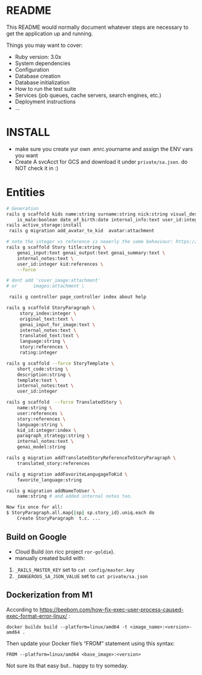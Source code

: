 # README

This README would normally document whatever steps are necessary to get the
application up and running.

Things you may want to cover:
* Ruby version: 3.0x
* System dependencies
* Configuration
* Database creation
* Database initialization
* How to run the test suite
* Services (job queues, cache servers, search engines, etc.)
* Deployment instructions
* ...

# INSTALL

* make sure you create yur own .enrc.yourname and assign the ENV vars you want
* Create A svcAcct for GCS and download it under `private/sa.json`. do NOT check it in :)

# Entities

```bash
# Generation
rails g scaffold kids name:string surname:string nick:string visual_description:string \
    is_male:boolean date_of_birth:date internal_info:text user_id:integer
rails active_storage:install
 rails g migration add_avatar_to_kid  avatar:attachment

# note the integer vs reference is neaerly the same behaviour: https://stackoverflow.com/questions/7861971/generate-model-in-rails-using-user-idinteger-vs-userreferences
rails g scaffold Story title:string \
    genai_input:text genai_output:text genai_summary:text \
    internal_notes:text \
    user_id:integer kid:references \
    --force

# dont add 'cover_image:attachment'
# or      images:attachment \

 rails g controller page_controller index about help

rails g scaffold StoryParagraph \
     story_index:integer \
     original_text:text \
     genai_input_for_image:text \
     internal_notes:text \
     translated_text:text \
     language:string \
     story:references \
     rating:integer

rails g scaffold --force StoryTemplate \
    short_code:string \
    description:string \
    template:text \
    internal_notes:text \
    user_id:integer

rails g scaffold  --force TranslatedStory \
    name:string \
    user:references \
    story:references \
    language:string \
    kid_id:integer:index \
    paragraph_strategy:string \
    internal_notes:text \
    genai_model:string

rails g migration addTranslatedStoryReferenceToStoryParagraph \
    translated_story:references

rails g migration addFavoriteLangugageToKid \
    favorite_language:string

rails g migration addNameToUser \
    name:string # and added internal notes too.

Now fix once for all:
$ StoryParagraph.all.map{|sp| sp.story_id}.uniq.each do
    Create StoryParagraph  t.c. ...


```

## Build on Google

* Cloud Build (on ricc project `ror-goldie`).
* manually created build with:

1. `_RAILS_MASTER_KEY` set to `cat config/master.key`
2. `_DANGEROUS_SA_JSON_VALUE` set to `cat private/sa.json`

## Dockerization from M1

According to https://beebom.com/how-fix-exec-user-process-caused-exec-format-error-linux/ :

`docker buildx build --platform=linux/amd64 -t <image_name>:<version>-amd64 .`

Then update your Docker file’s “FROM” statement using this syntax:

`FROM --platform=linux/amd64 <base_image>:<version>`

Not sure its that easy but.. happy to try someday.

